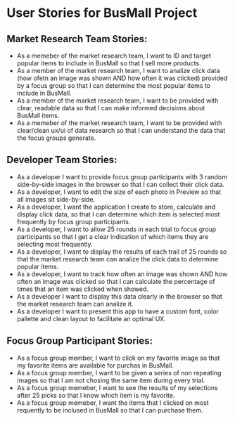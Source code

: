 # User Stories for BusMall Project

## Market Research Team Stories:
- As a memeber of the market research team, I want to ID and target popular items to include in BusMall so that I sell more products.
- As a member of the market research team, I want to analize click data (how ofetn an image was shown AND how often it was clicked) provided by a focus group so that I can determine the most popular items to include in BusMall.
- As a member of the market research team, I want to be provided with clear, readable data so that I can make informed decisions about BusMall items.
- As a memeber of the market research team, I want to be provided with clear/clean ux/ui of data research so that I can understand the data that the focus groups generate.




## Developer Team Stories:

- As a developer I want to provide focus group participants with 3 random side-by-side images in the browser so that I can collect their click data.
- As a developer, I want to edit the size of each photo in Preview so that all images sit side-by-side.
- As a developer, I want the application I create to store, calculate and display click data, so that I can determine which item is selected most frequently by focus group participants.
- As a developer, I want to allow 25 rounds in each trial to focus group participants so that I get a clear indication of which items they are selecting most frequently.
- As a developer, I want to display the results of each trail of 25 rounds so that the market research team can analize the click data to determine popular items.
- As a developer, I want to track how often an image was shown AND how often an image was clicked so that I can calculate the percentage of times that an item was clicked when showed.
- As a developer I want to display this data clearly in the browser so that the market research team can analize it.
- As a developer I want to present this app to have a custom font, color pallette and clean layout to facilitate an optimal UX.


## Focus Group Participant Stories:
- As a focus group member, I want to click on my favorite image so that my favorite items are available for purchas in BusMall.
- As a focus group member, I want to be given a series of non repeating images so that I am not chosing the same item during every trial.
- As a focus group memeber, I want to see the results of my selections after 25 picks so that I know which item is my favorite.
- As a focus group memeber, I want the items that I clicked on most requently to be inclused in BusMall so that I can purchase them.